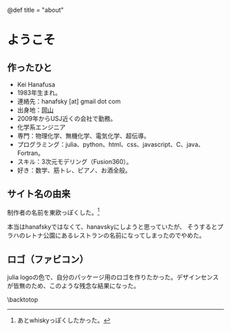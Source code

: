 @def title = "about"

# ようこそ
## 作ったひと
- Kei Hanafusa
- 1983年生まれ。
- 連絡先：hanafsky [at] gmail dot com
- 出身地：[岡山](https://www.google.com/search?q=大都会岡山)
- 2009年からUSJ近くの会社で勤務。
- 化学系エンジニア
- 専門：物理化学、無機化学、電気化学、超伝導。
- プログラミング：julia、python、html、css、javascript、C、java、Fortran。
- スキル：3次元モデリング（Fusion360）。
- 好き：数学、筋トレ、ピアノ、お酒全般。

## サイト名の由来
制作者の名前を東欧っぽくした。[^1]

本当はhanafskyではなくて、hanavskyにしようと思っていたが、
そうするとプラハのレトナ公園にあるレストランの名前になってしまったのでやめた。

[^1]: あとwhiskyっぽくしたかった。
## ロゴ（ファビコン）

julia logoの色で、自分のパッケージ用のロゴを作りたかった。デザインセンスが皆無のため、このような残念な結果になった。


\backtotop